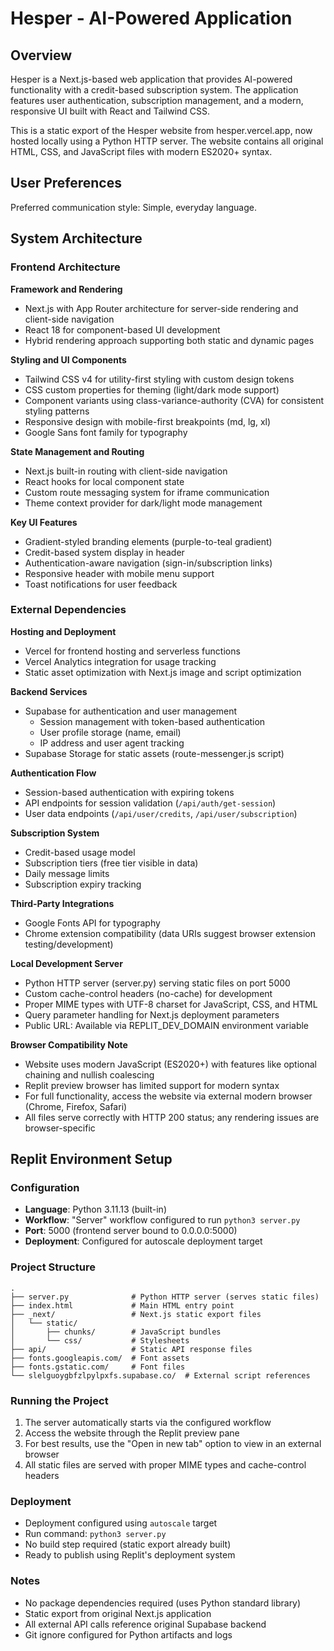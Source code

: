 # Hesper - AI-Powered Application

## Overview

Hesper is a Next.js-based web application that provides AI-powered functionality with a credit-based subscription system. The application features user authentication, subscription management, and a modern, responsive UI built with React and Tailwind CSS. 

This is a static export of the Hesper website from hesper.vercel.app, now hosted locally using a Python HTTP server. The website contains all original HTML, CSS, and JavaScript files with modern ES2020+ syntax.

## User Preferences

Preferred communication style: Simple, everyday language.

## System Architecture

### Frontend Architecture

**Framework and Rendering**
- Next.js with App Router architecture for server-side rendering and client-side navigation
- React 18 for component-based UI development
- Hybrid rendering approach supporting both static and dynamic pages

**Styling and UI Components**
- Tailwind CSS v4 for utility-first styling with custom design tokens
- CSS custom properties for theming (light/dark mode support)
- Component variants using class-variance-authority (CVA) for consistent styling patterns
- Responsive design with mobile-first breakpoints (md, lg, xl)
- Google Sans font family for typography

**State Management and Routing**
- Next.js built-in routing with client-side navigation
- React hooks for local component state
- Custom route messaging system for iframe communication
- Theme context provider for dark/light mode management

**Key UI Features**
- Gradient-styled branding elements (purple-to-teal gradient)
- Credit-based system display in header
- Authentication-aware navigation (sign-in/subscription links)
- Responsive header with mobile menu support
- Toast notifications for user feedback

### External Dependencies

**Hosting and Deployment**
- Vercel for frontend hosting and serverless functions
- Vercel Analytics integration for usage tracking
- Static asset optimization with Next.js image and script optimization

**Backend Services**
- Supabase for authentication and user management
  - Session management with token-based authentication
  - User profile storage (name, email)
  - IP address and user agent tracking
- Supabase Storage for static assets (route-messenger.js script)

**Authentication Flow**
- Session-based authentication with expiring tokens
- API endpoints for session validation (`/api/auth/get-session`)
- User data endpoints (`/api/user/credits`, `/api/user/subscription`)

**Subscription System**
- Credit-based usage model
- Subscription tiers (free tier visible in data)
- Daily message limits
- Subscription expiry tracking

**Third-Party Integrations**
- Google Fonts API for typography
- Chrome extension compatibility (data URIs suggest browser extension testing/development)

**Local Development Server**
- Python HTTP server (server.py) serving static files on port 5000
- Custom cache-control headers (no-cache) for development
- Proper MIME types with UTF-8 charset for JavaScript, CSS, and HTML
- Query parameter handling for Next.js deployment parameters
- Public URL: Available via REPLIT_DEV_DOMAIN environment variable

**Browser Compatibility Note**
- Website uses modern JavaScript (ES2020+) with features like optional chaining and nullish coalescing
- Replit preview browser has limited support for modern syntax
- For full functionality, access the website via external modern browser (Chrome, Firefox, Safari)
- All files serve correctly with HTTP 200 status; any rendering issues are browser-specific

## Replit Environment Setup

### Configuration
- **Language**: Python 3.11.13 (built-in)
- **Workflow**: "Server" workflow configured to run `python3 server.py`
- **Port**: 5000 (frontend server bound to 0.0.0.0:5000)
- **Deployment**: Configured for autoscale deployment target

### Project Structure
```
.
├── server.py              # Python HTTP server (serves static files)
├── index.html             # Main HTML entry point
├── _next/                 # Next.js static export files
│   └── static/
│       ├── chunks/        # JavaScript bundles
│       └── css/           # Stylesheets
├── api/                   # Static API response files
├── fonts.googleapis.com/  # Font assets
├── fonts.gstatic.com/     # Font files
└── slelguoygbfzlpylpxfs.supabase.co/  # External script references
```

### Running the Project
1. The server automatically starts via the configured workflow
2. Access the website through the Replit preview pane
3. For best results, use the "Open in new tab" option to view in an external browser
4. All static files are served with proper MIME types and cache-control headers

### Deployment
- Deployment configured using `autoscale` target
- Run command: `python3 server.py`
- No build step required (static export already built)
- Ready to publish using Replit's deployment system

### Notes
- No package dependencies required (uses Python standard library)
- Static export from original Next.js application
- All external API calls reference original Supabase backend
- Git ignore configured for Python artifacts and logs